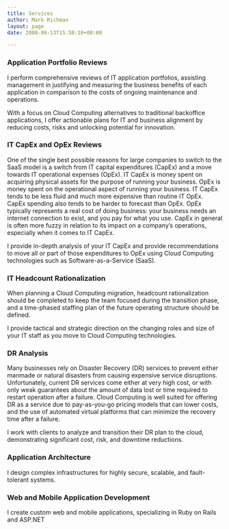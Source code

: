 ```yaml
---
title: Services
author: Mark Richman
layout: page
date: 2008-06-13T15:58:10+00:00

---
```

### Application Portfolio Reviews

I perform comprehensive reviews of IT application portfolios, assisting management in justifying and measuring the business benefits of each application in comparison to the costs of ongoing maintenance and operations.

With a focus on Cloud Computing alternatives to traditional backoffice applications, I offer actionable plans for IT and business alignment by reducing costs, risks and unlocking potential for innovation.

### IT CapEx and OpEx Reviews

One of the single best possible reasons for large companies to switch to the SaaS model is a switch from IT capital expenditures (CapEx) and a move towards IT operational expenses (OpEx). IT CapEx is money spent on acquiring physical assets for the purpose of running your business. OpEx is money spent on the operational aspect of running your business. IT CapEx tends to be less fluid and much more expensive than routine IT OpEx. CapEx spending also tends to be harder to forecast than OpEx. OpEx typically represents a real cost of doing business: your business needs an internet connection to exist, and you pay for what you use. CapEx in general is often more fuzzy in relation to its impact on a company’s operations, especially when it comes to IT CapEx.

I provide in-depth analysis of your IT CapEx and provide recommendations to move all or part of those expenditures to OpEx using Cloud Computing technologies such as Software-as-a-Service (SaaS).

### IT Headcount Rationalization

When planning a Cloud Computing migration, headcount rationalization should be completed to keep the team focused during the transition phase, and a time-phased staffing plan of the future operating structure should be defined.

I provide tactical and strategic direction on the changing roles and size of your IT staff as you move to Cloud Computing technologies.

### DR Analysis

Many businesses rely on Disaster Recovery (DR) services to prevent either manmade or natural disasters from causing expensive service disruptions. Unfortunately, current DR services come either at very high cost, or with only weak guarantees about the amount of data lost or time required to restart operation after a failure. Cloud Computing is well suited for offering DR as a service due to pay-as-you-go pricing models that can lower costs, and the use of automated virtual platforms that can minimize the recovery time after a failure.

I work with clients to analyze and transition their DR plan to the cloud, demonstrating significant cost, risk, and downtime reductions.

### Application Architecture

I design complex infrastructures for highly secure, scalable, and fault-tolerant systems.

### Web and Mobile Application Development

I create custom web and mobile applications, specializing in Ruby on Rails and ASP.NET
